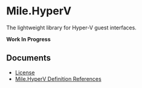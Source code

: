﻿# Mile.HyperV

The lightweight library for Hyper-V guest interfaces.

**Work In Progress**

## Documents

- [License](License.md)
- [Mile.HyperV Definition References](References/ReadMe.md)
